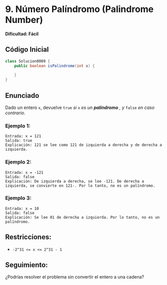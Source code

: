 # 9. Número Palíndromo (Palindrome Number)

**Dificultad: Fácil**

## Código Inicial

```java
class Solucion0009 {
    public boolean isPalindrome(int x) {
        
    }
}
```

## Enunciado

Dado un entero `x`, devuelve `true` *si* `x` *es un*
***palíndromo***
*, y* `false` *en caso contrario*.

### Ejemplo 1:

```
Entrada: x = 121
Salida: true
Explicación: 121 se lee como 121 de izquierda a derecha y de derecha a izquierda.
```

### Ejemplo 2:

```
Entrada: x = -121
Salida: false
Explicación: De izquierda a derecha, se lee -121. De derecha a izquierda, se convierte en 121-. Por lo tanto, no es un palíndromo.
```

### Ejemplo 3:

```
Entrada: x = 10
Salida: false
Explicación: Se lee 01 de derecha a izquierda. Por lo tanto, no es un palíndromo.
```

## Restricciones:

* `-2^31 <= x <= 2^31 - 1`

## Seguimiento:

¿Podrías resolver el problema sin convertir el entero a una cadena?